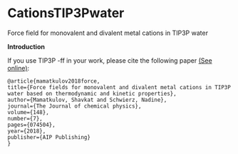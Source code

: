 # CationsTIP3Pwater
Force field for monovalent and divalent metal cations in TIP3P water

**Introduction**


 If you use TIP3P -ff in your work, please cite the following paper [(See online)](https://aip.scitation.org/doi/abs/10.1063/1.5017694):
 
 ```
@article{mamatkulov2018force, 
 title={Force fields for monovalent and divalent metal cations in TIP3P water based on thermodynamic and kinetic properties},
 author={Mamatkulov, Shavkat and Schwierz, Nadine},
 journal={The Journal of chemical physics},
 volume={148},
 number={7},
 pages={074504},
 year={2018},
 publisher={AIP Publishing}
 }
```
